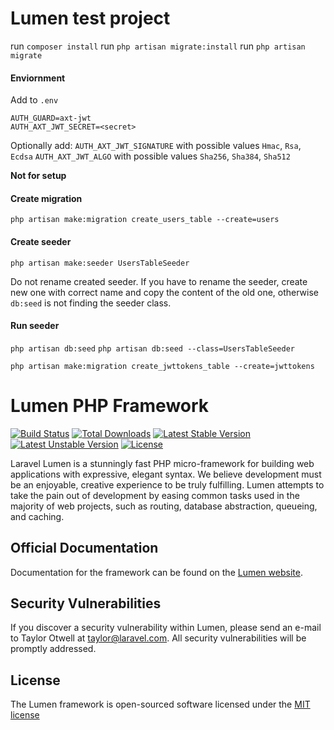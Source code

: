 # Lumen test project

run `composer install`
run `php artisan migrate:install`
run `php artisan migrate`

#### Enviornment
Add to `.env`

```
AUTH_GUARD=axt-jwt
AUTH_AXT_JWT_SECRET=<secret>
```

Optionally add:
`AUTH_AXT_JWT_SIGNATURE` with possible values `Hmac`, `Rsa`, `Ecdsa`
`AUTH_AXT_JWT_ALGO` with possible values `Sha256`, `Sha384`, `Sha512`

__Not for setup__

#### Create migration
`php artisan make:migration create_users_table --create=users`

#### Create seeder
`php artisan make:seeder UsersTableSeeder`

Do not rename created seeder. If you have to rename the seeder, create new one with correct name and copy the content of the old one, otherwise
`db:seed` is not finding the seeder class.

#### Run seeder
`php artisan db:seed`
`php artisan db:seed --class=UsersTableSeeder`



`php artisan make:migration create_jwttokens_table --create=jwttokens`


# Lumen PHP Framework

[![Build Status](https://travis-ci.org/laravel/lumen-framework.svg)](https://travis-ci.org/laravel/lumen-framework)
[![Total Downloads](https://poser.pugx.org/laravel/lumen-framework/d/total.svg)](https://packagist.org/packages/laravel/lumen-framework)
[![Latest Stable Version](https://poser.pugx.org/laravel/lumen-framework/v/stable.svg)](https://packagist.org/packages/laravel/lumen-framework)
[![Latest Unstable Version](https://poser.pugx.org/laravel/lumen-framework/v/unstable.svg)](https://packagist.org/packages/laravel/lumen-framework)
[![License](https://poser.pugx.org/laravel/lumen-framework/license.svg)](https://packagist.org/packages/laravel/lumen-framework)

Laravel Lumen is a stunningly fast PHP micro-framework for building web applications with expressive, elegant syntax. We believe development must be an enjoyable, creative experience to be truly fulfilling. Lumen attempts to take the pain out of development by easing common tasks used in the majority of web projects, such as routing, database abstraction, queueing, and caching.

## Official Documentation

Documentation for the framework can be found on the [Lumen website](http://lumen.laravel.com/docs).

## Security Vulnerabilities

If you discover a security vulnerability within Lumen, please send an e-mail to Taylor Otwell at taylor@laravel.com. All security vulnerabilities will be promptly addressed.

## License

The Lumen framework is open-sourced software licensed under the [MIT license](http://opensource.org/licenses/MIT)
